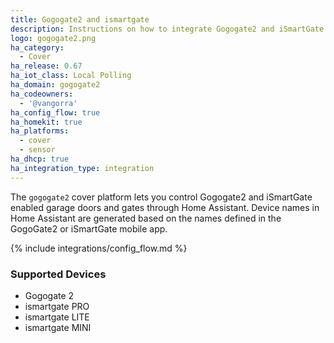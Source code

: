 ```yaml
---
title: Gogogate2 and ismartgate
description: Instructions on how to integrate Gogogate2 and iSmartGate enabled garage door covers into Home Assistant.
logo: gogogate2.png
ha_category:
  - Cover
ha_release: 0.67
ha_iot_class: Local Polling
ha_domain: gogogate2
ha_codeowners:
  - '@vangorra'
ha_config_flow: true
ha_homekit: true
ha_platforms:
  - cover
  - sensor
ha_dhcp: true
ha_integration_type: integration
---
```


The `gogogate2` cover platform lets you control Gogogate2 and iSmartGate enabled garage doors and gates through Home Assistant. Device names in Home Assistant are generated based on the names defined in the GogoGate2 or iSmartGate mobile app.

{% include integrations/config_flow.md %}

### Supported Devices

- Gogogate 2
- ismartgate PRO
- ismartgate LITE
- ismartgate MINI

